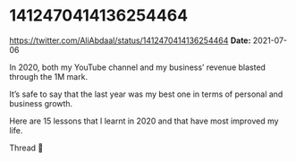 # 1412470414136254464
https://twitter.com/AliAbdaal/status/1412470414136254464
**Date:** 2021-07-06

In 2020, both my YouTube channel and my business’ revenue blasted through the 1M mark.

It’s safe to say that the last year was my best one in terms of personal and business growth.

Here are 15 lessons that I learnt in 2020 and that have most improved my life.

Thread 🧵
